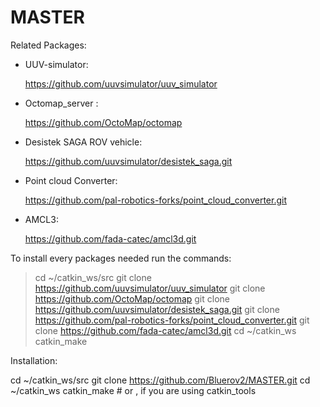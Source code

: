 # MASTER

Related Packages:

* UUV-simulator:

  https://github.com/uuvsimulator/uuv_simulator

* Octomap_server :
  
  https://github.com/OctoMap/octomap
  
* Desistek SAGA ROV vehicle:

  https://github.com/uuvsimulator/desistek_saga.git
  
* Point cloud Converter:
  
  https://github.com/pal-robotics-forks/point_cloud_converter.git

* AMCL3:
  
  https://github.com/fada-catec/amcl3d.git
  
  
  
  
To install every packages needed run the commands:


> cd ~/catkin_ws/src
> git clone https://github.com/uuvsimulator/uuv_simulator
> git clone https://github.com/OctoMap/octomap
> git clone https://github.com/uuvsimulator/desistek_saga.git
> git clone https://github.com/pal-robotics-forks/point_cloud_converter.git
> git clone https://github.com/fada-catec/amcl3d.git
> cd ~/catkin_ws
> catkin_make


Installation:

cd ~/catkin_ws/src
git clone https://github.com/Bluerov2/MASTER.git
cd ~/catkin_ws
catkin_make # or <catkin build>, if you are using catkin_tools
